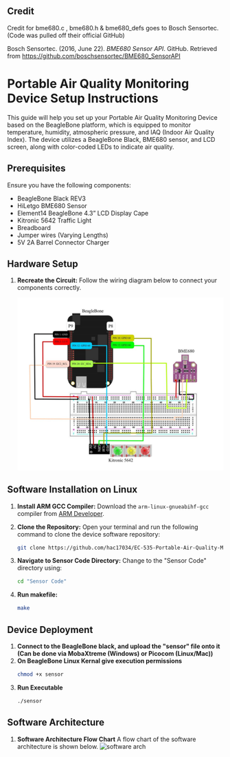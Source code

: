 ## Credit
Credit for bme680.c , bme680.h & bme680_defs goes to Bosch Sensortec. (Code was pulled off their official GitHub) 

Bosch Sensortec. (2016, June 22). *BME680 Sensor API*. GitHub. Retrieved from
https://github.com/boschsensortec/BME680_SensorAPI

# Portable Air Quality Monitoring Device Setup Instructions

This guide will help you set up your Portable Air Quality Monitoring Device based on the BeagleBone platform, which is equipped to monitor temperature, humidity, atmospheric pressure, and IAQ (Indoor Air Quality Index). The device utilizes a BeagleBone Black, BME680 sensor, and LCD screen, along with color-coded LEDs to indicate air quality.

## Prerequisites
Ensure you have the following components:
- BeagleBone Black REV3
- HiLetgo BME680 Sensor
- Element14 BeagleBone 4.3” LCD Display Cape
- Kitronic 5642 Traffic Light
- Breadboard
- Jumper wires (Varying Lengths)
- 5V 2A Barrel Connector Charger

## Hardware Setup
1. **Recreate the Circuit:**
   Follow the wiring diagram below to connect your components correctly.
   
   ![Wiring Diagram](<Wiring Diagram.jpg>)

## Software Installation on Linux
1. **Install ARM GCC Compiler:**
   Download the `arm-linux-gnueabihf-gcc` compiler from [ARM Developer](https://developer.arm.com/downloads/-/gnu-a).

2. **Clone the Repository:**
   Open your terminal and run the following command to clone the device software repository:
   ```bash
   git clone https://github.com/hac17034/EC-535-Portable-Air-Quality-Monitoring-Device-.git
3. **Navigate to Sensor Code Directory:**
   Change to the "Sensor Code" directory using:
   ```bash
   cd "Sensor Code"
4. **Run makefile:**
   ```bash
   make

## Device Deployment

1. **Connect to the BeagleBone black, and upload the "sensor" file onto it (Can be done via MobaXtreme (Windows) or Picocom (Linux/Mac))**
2. **On BeagleBone Linux Kernal give execution permissions**
   ```bash
   chmod +x sensor
3. **Run Executable**
   ```bash
   ./sensor

## Software Architecture

1. **Software Architecture Flow Chart**
   A flow chart of the software architecture is shown below.
![software arch](https://github.com/ylu149/Embedded_System_Air_Quality_Sensor/assets/112204184/a5f95f39-af2f-4622-95ce-f29a2f5ae449)



   

   
